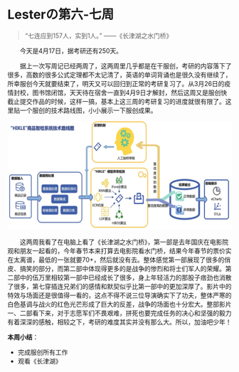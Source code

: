 # Lesterの第六-七周

> “七连应到157人，实到1人。”  ——《长津湖之水门桥》

&emsp;&emsp;今天是4月17日，据考研还有250天。

&emsp;&emsp;据上一次写周记已经两周了，这两周里几乎都是在干服创，考研的内容落下了很多，高数的很多公式定理都不太记清了，英语的单词背诵也是很久没有继续了，所幸服创今天就要结束了，明天又可以回归到正常的考研复习了。从3月26日的疫情封校，图书馆闭馆，天天待在宿舍一直到4月9日才解封，然后这周又是服创快截止提交作品的时候，这样一搞，基本上这三周的考研复习的进度就很有限了。这里贴一个服创的技术路线图，小小展示一下服创成果。

![服创技术路线图](../img/HIKLE_route.png)

&emsp;&emsp;这两周我看了在电脑上看了《长津湖之水门桥》，第一部是去年国庆在电影院观和朋友一起看的，今年春节本来打算去电影院看水门桥，结果今年春节的票价实在太离谱，最低的一张就要70+，然后就没有去。整体感觉第一部展现了很多的俏皮、搞笑的部分，而第二部中体现得更多的是战争的惨烈和将士们军人的荣耀。第二部中的伍万里相较第一部中已经成长了很多，身上年轻活力的那股子痞劲也消散了很多，第七穿插连兄弟们的感情和默契似乎比第一部中的更加深厚了。影片中的特效与场面还是很值得一看的，这点不得不说三位导演确实下了功夫，整体严寒的白色基调与战火的红色光芒形成了巨大的反差，战争的场面也十分宏大。整部影片一、二部看下来，对于志愿军们不畏艰难，拼死也要完成任务的决心和坚强的毅力有着深深的感触，相较之下，考研的难度其实并没有那么大。所以，加油吧少年！

**本周小结**：

* 完成服创所有工作
* 观看《长津湖》
